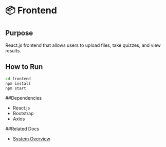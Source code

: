 # 📦 Frontend

## Purpose
React.js frontend that allows users to upload files, take quizzes, and view results.

## How to Run
```bash
cd frontend
npm install
npm start
```
##Dependencies
- React.js
- Bootstrap
- Axios

##Related Docs
- [System Overview](../docs/architecture/overview.md)
